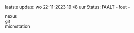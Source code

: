 laatste update: 
wo 22-11-2023 19:48   uur 
Status: FAALT - fout - 
<div class="service R">nexus</div><div class="service R">git</div><div class="service Y">microstation</div>